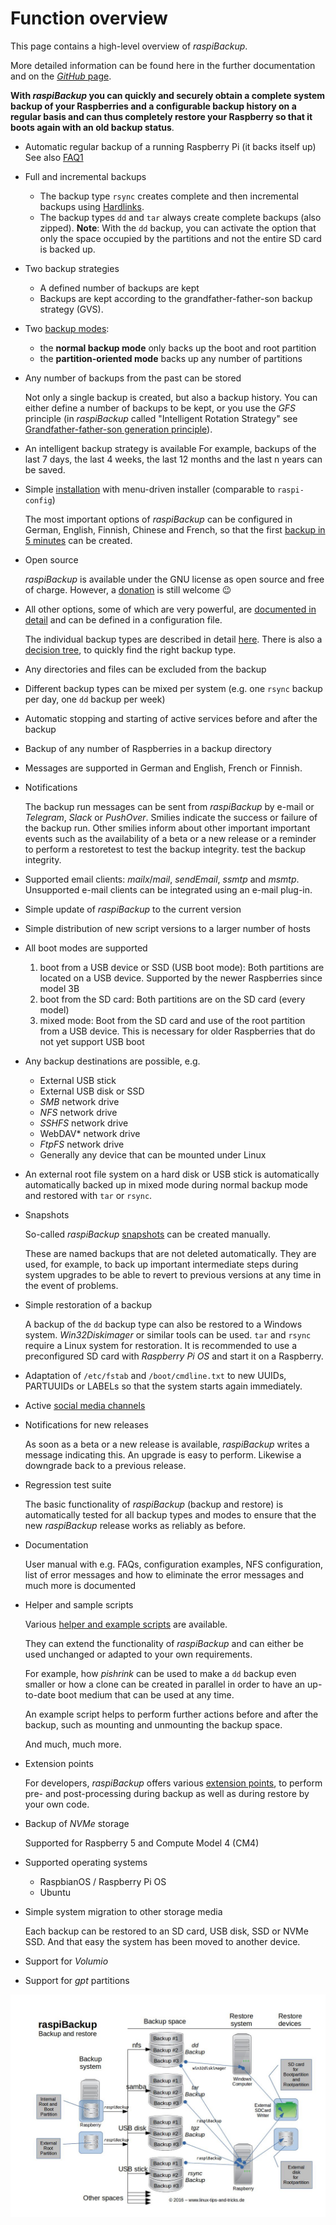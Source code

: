 # Function overview

This page contains a high-level overview of *raspiBackup*.

More detailed information can be found here in the further documentation
and on the [*GitHub* page](https://github.com/framps/raspiBackup).

**With *raspiBackup* you can quickly and securely obtain a complete system backup
of your Raspberries and a configurable backup history on a regular basis
and can thus completely restore your Raspberry so that it boots again with an old backup status**.

  - Automatic regular backup of a running Raspberry Pi (it backs itself up)
    See also [FAQ1](faq.md#faq1)

  - Full and incremental backups

      - The backup type `rsync` creates complete and then incremental backups
        using [Hardlinks](how-do-hardlinks-work-with-rsync.md).
      - The backup types `dd` and `tar` always create complete backups (also zipped).
        **Note**: With the `dd` backup, you can activate the option that only the space occupied by the partitions
        and not the entire SD card is backed up.

  - Two backup strategies

      - A defined number of backups are kept
      - Backups are kept according to the grandfather-father-son backup strategy (GVS).

  - Two [backup modes](normal-or-partition-backup.md):

      - the **normal backup mode** only backs up the boot and root partition
      - the **partition-oriented mode** backs up any number of partitions

  - Any number of backups from the past can be stored

    Not only a single backup is created, but also a backup history.
    You can either define a number of backups to be kept,
    or you use the *GFS* principle (in *raspiBackup* called "Intelligent Rotation Strategy"
    see [Grandfather-father-son generation principle](https://www.framp.de/raspiBackupDoc/de/smart-recycle.md)).

  - An intelligent backup strategy is available
    For example, backups of the last 7 days, the last 4 weeks, the last 12 months and
    the last n years can be saved.

  - Simple [installation](installation-in-5-minutes.md) with menu-driven installer (comparable to `raspi-config`)

    The most important options of *raspiBackup* can be configured in German, English, Finnish,
    Chinese and French,
    so that the first [backup in 5 minutes](installation-in-5-minutes.md) can be created.

  - Open source

    *raspiBackup* is available under the GNU license as open source and free of charge.
    However, a [donation](introduction.md#donation) is still welcome 😉

  - All other options, some of which are very powerful, are [documented in detail](invocation-options.md)
    and can be defined in a configuration file.

    The individual backup types are described in detail [here](backup-types.md).
    There is also a [decision tree](backup-types.md#decisiontree),
    to quickly find the right backup type.

  - Any directories and files can be excluded from the backup

  - Different backup types can be mixed per system (e.g. one `rsync` backup per day, one `dd` backup per week)

  - Automatic stopping and starting of active services before and after the backup

  - Backup of any number of Raspberries in a backup directory

  - Messages are supported in German and English, French or Finnish.

  - Notifications

    The backup run messages can be sent from *raspiBackup* by e-mail or *Telegram*,
    *Slack* or *PushOver*. Smilies indicate the success or
    failure of the backup run. Other smilies inform about other important
    important events such as the availability of a beta or a new release
    or a reminder to perform a restoretest to test the backup integrity.
    test the backup integrity.

  - Supported email clients: *mailx*/*mail*, *sendEmail*, *ssmtp* and *msmtp*.
    Unsupported e-mail clients can be integrated using an e-mail plug-in.

  - Simple update of *raspiBackup* to the current version

  - Simple distribution of new script versions to a larger number of hosts

  - All boot modes are supported

      1. boot from a USB device or SSD (USB boot mode): Both partitions
         are located on a USB device. Supported by the newer Raspberries since model 3B
      2. boot from the SD card: Both partitions are on the SD card
         (every model)
      3. mixed mode: Boot from the SD card and use of the root partition
         from a USB device. This is necessary for older Raspberries that
         do not yet support USB boot

  - Any backup destinations are possible, e.g.

      - External USB stick
      - External USB disk or SSD
      - *SMB* network drive
      - *NFS* network drive
      - *SSHFS* network drive
      - WebDAV* network drive
      - *FtpFS* network drive
      - Generally any device that can be mounted under Linux

  - An external root file system on a hard disk or USB stick is automatically
    automatically backed up in mixed mode during normal backup mode
    and restored with `tar` or `rsync`.

  - Snapshots

    So-called *raspiBackup* [snapshots](snapshots.md) can be created manually.

    These are named backups that are not deleted automatically.
    They are used, for example, to back up important intermediate steps during system upgrades
    to be able to revert to previous versions at any time in the event of problems.

  - Simple restoration of a backup

    A backup of the `dd` backup type can also be restored to a Windows system.
    *Win32Diskimager* or similar tools can be used.
    `tar` and `rsync` require a Linux system for restoration.
    It is recommended to use a preconfigured SD card with *Raspberry Pi OS*
    and start it on a Raspberry.

  - Adaptation of `/etc/fstab` and `/boot/cmdline.txt` to new UUIDs, PARTUUIDs
    or LABELs so that the system starts again immediately.

  - Active [social media channels](introduction.md#contact_options)

  - Notifications for new releases

    As soon as a beta or a new release is available, *raspiBackup* writes a
    message indicating this. An upgrade is easy to perform. Likewise a
    downgrade back to a previous release.

  - Regression test suite

    The basic functionality of *raspiBackup* (backup and restore) is automatically tested
    for all backup types and modes to ensure that the new *raspiBackup* release
    works as reliably as before.

  - Documentation

    User manual with e.g. FAQs, configuration examples, NFS configuration,
    list of error messages and how to eliminate the error messages
    and much more is documented

  - Helper and sample scripts

    Various [helper and example scripts](useful-helper-scripts.md) are available.

    They can extend the functionality of *raspiBackup* and can either be used unchanged
    or adapted to your own requirements.

    For example, how *pishrink* can be used to make a `dd` backup even smaller
    or how a clone can be created in parallel in order to have an up-to-date boot medium
    that can be used at any time.

    An example script helps to perform further actions before and after the backup,
    such as mounting and unmounting the backup space.

    And much, much more.

  - Extension points

    For developers, *raspiBackup* offers various [extension points](hooks-for-own-scripts.md),
    to perform pre- and post-processing during backup as well as during restore
    by your own code.

  - Backup of *NVMe* storage

    Supported for Raspberry 5 and Compute Model 4 (CM4)

  - Supported operating systems

      - RaspbianOS / Raspberry Pi OS
      - Ubuntu

  - Simple system migration to other storage media

    Each backup can be restored to an SD card, USB disk, SSD or NVMe SSD.
    And that easy the system has been moved to another device.

  - Support for *Volumio*

  - Support for *gpt* partitions


![Overview image](images/raspiBackupOverview.jpg)


[.status]: translated
[.source]: https://www.linux-tips-and-tricks.de/de/funktionsuebersicht
[.source]: https://www.linux-tips-and-tricks.de/de/raspibackup
[.source]: https://www.linux-tips-and-tricks.de/en/features
[.source]: https://www.linux-tips-and-tricks.de/en/backup



